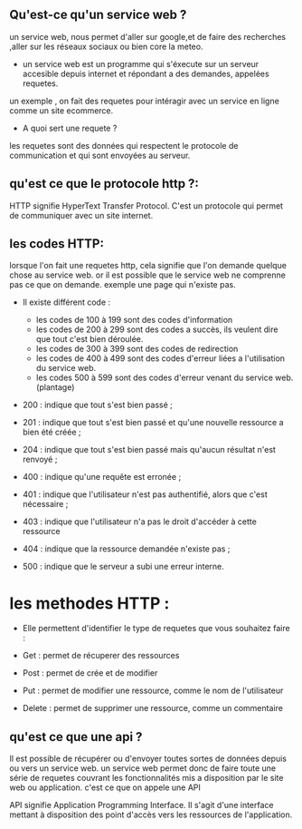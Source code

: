 ## Qu'est-ce qu'un service web ?

un service web, nous permet d'aller sur google,et de faire des recherches ,aller sur les réseaux sociaux ou bien core la meteo.

- un service web est un programme qui s'éxecute sur un serveur accesible depuis internet et répondant a des demandes, appelées requetes.

un exemple , on fait des requetes pour intéragir avec un service en ligne comme un site ecommerce. 

- A quoi sert une requete ?

les requetes sont des données qui respectent le protocole de communication et qui sont envoyées au serveur.

## qu'est ce que le protocole http ?: 

HTTP signifie HyperText Transfer Protocol. C'est un protocole qui permet de communiquer avec un site internet.

## les codes HTTP: 

lorsque l'on fait une requetes http, cela signifie que l'on demande quelque chose au service web. or il est possible que le service web ne comprenne pas ce que on demande. exemple une page qui n'existe pas. 

- Il existe différent code : 

  - les codes de 100 à 199 sont des codes d'information
  - les codes de 200 à 299 sont des codes a succès, ils veulent dire que tout c'est bien déroulée.
  - les codes de 300 à 399 sont des codes de redirection
  - les codes de 400 à 499 sont des codes d'erreur liées a l'utilisation du service web.
  - les codes 500 à 599 sont des codes d'erreur venant du service web. (plantage)


- 200 : indique que tout s'est bien passé ;
- 201 : indique que tout s'est bien passé et qu'une nouvelle ressource a bien été créée ;
- 204 : indique que tout s'est bien passé mais qu'aucun résultat n'est renvoyé ;
- 400 : indique qu'une requête est erronée ; 
- 401 : indique que l'utilisateur n'est pas authentifié, alors que c'est nécessaire ;
- 403 : indique que l'utilisateur n'a pas le droit d'accéder à cette ressource 
- 404 : indique que la ressource demandée n'existe pas ;
- 500 : indique que le serveur a subi une erreur interne.


# les methodes HTTP :

-  Elle permettent d'identifier le type de requetes que vous souhaitez faire : 

- Get : permet de récuperer des ressources
- Post : permet de crée et de modifier 
- Put : permet de modifier une ressource, comme le nom de l'utilisateur
- Delete : permet de supprimer une ressource, comme un commentaire

## qu'est ce que une api ? 
Il est possible de récupérer ou d'envoyer toutes sortes de données depuis ou vers un service web. 
un service web permet donc de faire toute une série de requetes couvrant les fonctionnalités mis a disposition  par le site web ou application. c'est ce que on appele une API


API signifie Application Programming Interface. Il s'agit d'une interface mettant à disposition des point d'accès vers les ressources de l'application.

